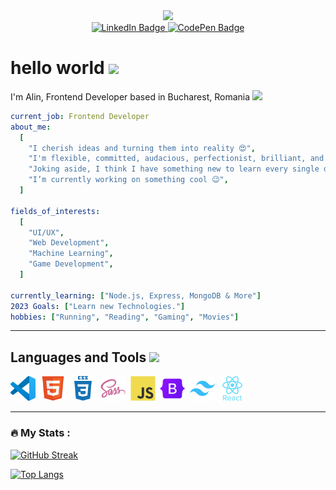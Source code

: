 <div id="header" align="center">
  <img src="https://media.giphy.com/media/WTjXuYA2y4o3UZly3W/giphy.gif" width="220"/>
  
  <div id="badges">
    <a href="https://www.linkedin.com/in/freelancerwebdesign/">
      <img src="https://img.shields.io/badge/LinkedIn-blue?style=for-the-badge&logo=linkedin&logoColor=white" alt="LinkedIn Badge"/>
    </a>
    <a href="https://codepen.io/alin_trinca">
      <img src="https://img.shields.io/badge/CodePen-black?style=for-the-badge&logo=codepen&logoColor=white" alt="CodePen Badge"/>
    </a>
  </div>
</div>

<h1>
  hello world
  <img src="https://media.giphy.com/media/hvRJCLFzcasrR4ia7z/giphy.gif" width="30"/>
</h1>
<p>I'm Alin, Frontend Developer based in Bucharest, Romania <img src="https://cdn-icons-png.flaticon.com/512/197/197587.png" width="13"/></p>

```yaml
current_job: Frontend Developer
about_me:
  [
    "I cherish ideas and turning them into reality 😍",
    "I'm flexible, committed, audacious, perfectionist, brilliant, and yes, extremely modest 😅",
    "Joking aside, I think I have something new to learn every single day 🤓",
    "I’m currently working on something cool 😉",
  ]

fields_of_interests:
  [
    "UI/UX",
    "Web Development",
    "Machine Learning",
    "Game Development",
  ]
  
currently_learning: ["Node.js, Express, MongoDB & More"]
2023 Goals: ["Learn new Technologies."]
hobbies: ["Running", "Reading", "Gaming", "Movies"]
```

---

<h2> Languages and Tools <img src='https://user-images.githubusercontent.com/74038190/206662607-d9e7591e-bbf9-42f9-9386-29efc927bc16.gif' width="30"> </h2>
<div>
  <img src="https://github.com/devicons/devicon/blob/master/icons/vscode/vscode-original.svg" title="VS Code" alt="VS Code" width="40" height="40"/>&nbsp;
  <img src="https://github.com/devicons/devicon/blob/master/icons/html5/html5-original.svg" title="HTML5" alt="HTML" width="40" height="40"/>&nbsp;
  <img src="https://github.com/devicons/devicon/blob/master/icons/css3/css3-plain-wordmark.svg"  title="CSS3" alt="CSS" width="40" height="40"/>&nbsp;
  <img src="https://github.com/devicons/devicon/blob/master/icons/sass/sass-original.svg" title="Sass" alt="Sass" width="40" height="40"/>&nbsp;
  <img src="https://github.com/devicons/devicon/blob/master/icons/javascript/javascript-original.svg" title="JavaScript" alt="JavaScript" width="40" height="40"/>&nbsp;
  <img src="https://github.com/devicons/devicon/blob/master/icons/bootstrap/bootstrap-original.svg" title="Bootstrap" alt="Bootstrap" width="40" height="40"/>&nbsp;
  <img src="https://github.com/devicons/devicon/blob/master/icons/tailwindcss/tailwindcss-original.svg" title="Tailwind" alt="Tailwind" width="40" height="40"/>&nbsp;
  <img src="https://github.com/devicons/devicon/blob/master/icons/react/react-original-wordmark.svg" title="React" alt="React" width="40" height="40"/>&nbsp;
</div>

---

### :fire: My Stats :

[![GitHub Streak](http://github-readme-streak-stats.herokuapp.com?user=alin-trinca&theme=react&hide_border=true&border_radius=0&date_format=j%20M%5B%20Y%5D&card_width=500)](https://git.io/streak-stats)

[![Top Langs](https://github-readme-stats.vercel.app/api/top-langs/?username=alin-trinca&&hide_border=true&layout=donut&theme=react)](https://github.com/anuraghazra/github-readme-stats)




